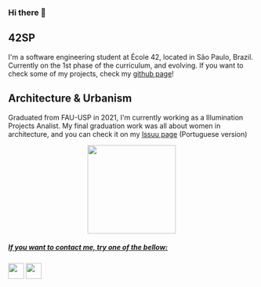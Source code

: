 ### Hi there 👋

## 42SP
I'm a software engineering student at École 42, located in São Paulo, Brazil.
Currently on the 1st phase of the curriculum, and evolving.
If you want to check some of my projects, check my [github page](https://ferfahl.github.io/)!

## Architecture & Urbanism
Graduated from FAU-USP in 2021, I'm currently working as a Illumination Projects Analist.
My final graduation work was all about women in architecture, and you can check it on my [Issuu page](https://issuu.com/fern_fahl/docs/tfg_representatividade_feminina_na_arquitetura_-_f) (Portuguese version)

<div align="center">
  <a href="https://github.com/ferfahl>
  <img height="180em" src="https://github-readme-stats.vercel.app/api/top-langs/?username=ferfahl&layout=compact&langs_count=7&theme=transparent"/>
  <img height="180em" src="https://github-readme-stats.vercel.app/api?username=ferfahl&layout=compact&langs_count=7"/>
</div>
                                                                                                                                              
##### If you want to contact me, try one of the bellow:
[<img height="32" width="32" src="https://i0.wp.com/solistica.com/wp-content/uploads/2019/10/linkedin.png" />](https://www.linkedin.com/in/fernanda-fahl/) [<img height="32" width="32" src="https://user-images.githubusercontent.com/102756887/201764081-0f580f95-9c82-4f1b-b83e-e8ff5c78a1bf.png" />](mailto:fe.alves.fahl@gmail.com?Subject=Contact%20me%21)
